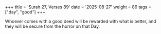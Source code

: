 +++
title = 'Surah 27, Verses 89'
date = '2025-08-27'
weight = 89
tags = ["day", "good"]
+++

Whoever comes with a good deed will be rewarded with what is better, and they will be secure from the horror on that Day.